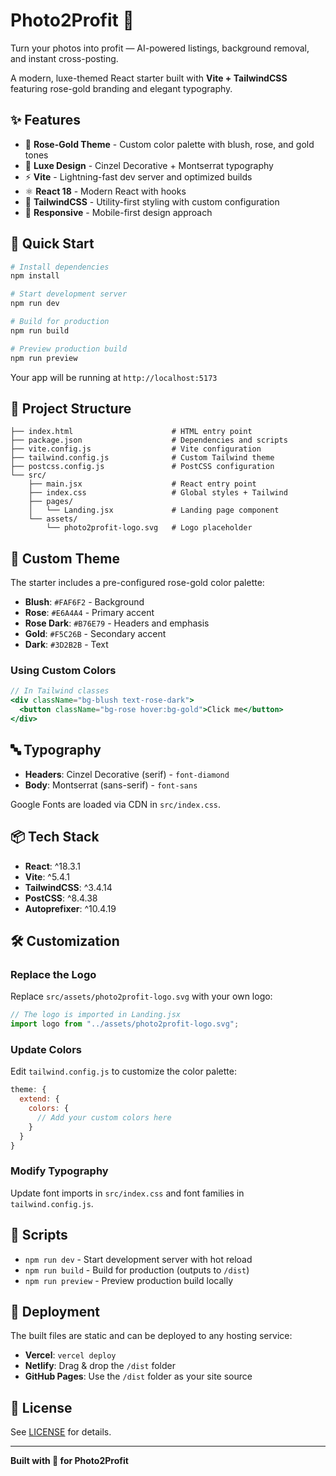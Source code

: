 # Photo2Profit 💎

Turn your photos into profit — AI-powered listings, background removal, and instant cross-posting.

A modern, luxe-themed React starter built with **Vite + TailwindCSS** featuring rose-gold branding and elegant typography.

## ✨ Features

- 🎨 **Rose-Gold Theme** - Custom color palette with blush, rose, and gold tones
- 💎 **Luxe Design** - Cinzel Decorative + Montserrat typography
- ⚡ **Vite** - Lightning-fast dev server and optimized builds
- ⚛️ **React 18** - Modern React with hooks
- 🎯 **TailwindCSS** - Utility-first styling with custom configuration
- 📱 **Responsive** - Mobile-first design approach

## 🚀 Quick Start

```bash
# Install dependencies
npm install

# Start development server
npm run dev

# Build for production
npm run build

# Preview production build
npm run preview
```

Your app will be running at `http://localhost:5173`

## 📁 Project Structure

```
├── index.html                      # HTML entry point
├── package.json                    # Dependencies and scripts
├── vite.config.js                  # Vite configuration
├── tailwind.config.js              # Custom Tailwind theme
├── postcss.config.js               # PostCSS configuration
└── src/
    ├── main.jsx                    # React entry point
    ├── index.css                   # Global styles + Tailwind
    ├── pages/
    │   └── Landing.jsx             # Landing page component
    └── assets/
        └── photo2profit-logo.svg   # Logo placeholder
```

## 🎨 Custom Theme

The starter includes a pre-configured rose-gold color palette:

- **Blush**: `#FAF6F2` - Background
- **Rose**: `#E6A4A4` - Primary accent
- **Rose Dark**: `#B76E79` - Headers and emphasis
- **Gold**: `#F5C26B` - Secondary accent
- **Dark**: `#3D2B2B` - Text

### Using Custom Colors

```jsx
// In Tailwind classes
<div className="bg-blush text-rose-dark">
  <button className="bg-rose hover:bg-gold">Click me</button>
</div>
```

## 🔤 Typography

- **Headers**: Cinzel Decorative (serif) - `font-diamond`
- **Body**: Montserrat (sans-serif) - `font-sans`

Google Fonts are loaded via CDN in `src/index.css`.

## 📦 Tech Stack

- **React**: ^18.3.1
- **Vite**: ^5.4.1
- **TailwindCSS**: ^3.4.14
- **PostCSS**: ^8.4.38
- **Autoprefixer**: ^10.4.19

## 🛠️ Customization

### Replace the Logo

Replace `src/assets/photo2profit-logo.svg` with your own logo:

```jsx
// The logo is imported in Landing.jsx
import logo from "../assets/photo2profit-logo.svg";
```

### Update Colors

Edit `tailwind.config.js` to customize the color palette:

```js
theme: {
  extend: {
    colors: {
      // Add your custom colors here
    }
  }
}
```

### Modify Typography

Update font imports in `src/index.css` and font families in `tailwind.config.js`.

## 📝 Scripts

- `npm run dev` - Start development server with hot reload
- `npm run build` - Build for production (outputs to `/dist`)
- `npm run preview` - Preview production build locally

## 🚢 Deployment

The built files are static and can be deployed to any hosting service:

- **Vercel**: `vercel deploy`
- **Netlify**: Drag & drop the `/dist` folder
- **GitHub Pages**: Use the `/dist` folder as your site source

## 📄 License

See [LICENSE](LICENSE) for details.

---

**Built with 💎 for Photo2Profit**
